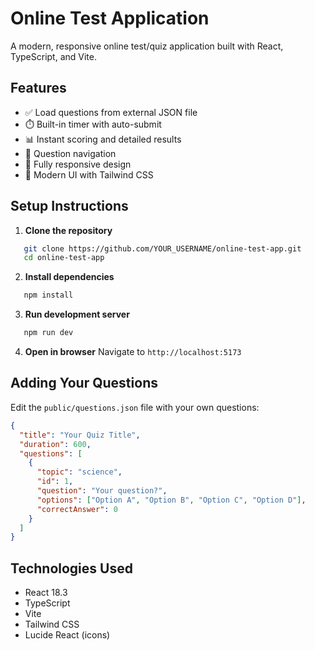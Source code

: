 # Online Test Application

A modern, responsive online test/quiz application built with React, TypeScript, and Vite.

## Features

- ✅ Load questions from external JSON file
- ⏱️ Built-in timer with auto-submit
- 📊 Instant scoring and detailed results
- 🎯 Question navigation
- 📱 Fully responsive design
- 🎨 Modern UI with Tailwind CSS

## Setup Instructions

1. **Clone the repository**
```bash
   git clone https://github.com/YOUR_USERNAME/online-test-app.git
   cd online-test-app
```

2. **Install dependencies**
```bash
   npm install
```

3. **Run development server**
```bash
   npm run dev
```

4. **Open in browser**
   Navigate to `http://localhost:5173`

## Adding Your Questions

Edit the `public/questions.json` file with your own questions:
```json
{
  "title": "Your Quiz Title",
  "duration": 600,
  "questions": [
    {
      "topic": "science",
      "id": 1,
      "question": "Your question?",
      "options": ["Option A", "Option B", "Option C", "Option D"],
      "correctAnswer": 0
    }
  ]
}
```

## Technologies Used

- React 18.3
- TypeScript
- Vite
- Tailwind CSS
- Lucide React (icons)
